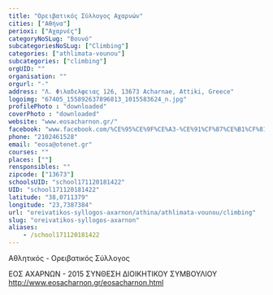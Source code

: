 ```yaml
---
title: "Ορειβατικός Σύλλογος Αχαρνών"
cities: ["Αθήνα"]
perioxi: ["Αχαρνές"]
categoryNoSLug: "Βουνό"
subcategoriesNoSLug: ["Climbing"]
categories: ["athlimata-vounou"]
subcategories: ["climbing"]
orgUID: ""
organisation: ""
orgurl: "-"
address: "Λ. Φιλαδελφειας 126, 13673 Acharnae, Attiki, Greece"
logoimg: "67405_155892637896813_1015583624_n.jpg"
profilePhoto : "downloaded"
coverPhoto : "downloaded"
website: "www.eosacharnon.gr/"
facebook: "www.facebook.com/%CE%95%CE%9F%CE%A3-%CE%91%CF%87%CE%B1%CF%81%CE%BD%CF%8E%CE%BD-EOS-Acharnon/155891397896937?ref=hl"
phone: "2102461528"
email: "eosa@otenet.gr"
courses: ""
places: [""]
rensponsibles: ""
zipcode: ["13673"]
schoolsUID: "school171120181422"
UID: "school171120181422"
latitude: "38,0711379"
longitude: "23,7387384"
url: "oreivatikos-syllogos-axarnon/athina/athlimata-vounou/climbing"
slug: "oreivatikos-syllogos-axarnon"
aliases:
    - /school171120181422
---
```



Αθλητικός - Ορειβατικός Σύλλογος

ΕΟΣ ΑΧΑΡΝΩΝ - 2015 ΣΥΝΘΕΣΗ ΔΙΟΙΚΗΤΙΚΟΥ ΣΥΜΒΟΥΛΙΟΥ http://www.eosacharnon.gr/eosacharnon.html